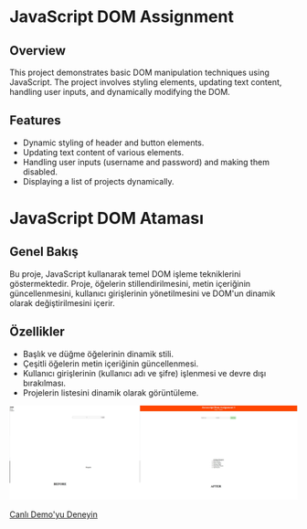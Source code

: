 # JavaScript DOM Assignment

## Overview

This project demonstrates basic DOM manipulation techniques using JavaScript. The project involves styling elements, updating text content, handling user inputs, and dynamically modifying the DOM.

## Features

- Dynamic styling of header and button elements.
- Updating text content of various elements.
- Handling user inputs (username and password) and making them disabled.
- Displaying a list of projects dynamically.

# JavaScript DOM Ataması

## Genel Bakış

Bu proje, JavaScript kullanarak temel DOM işleme tekniklerini göstermektedir. Proje, öğelerin stillendirilmesini, metin içeriğinin güncellenmesini, kullanıcı girişlerinin yönetilmesini ve DOM'un dinamik olarak değiştirilmesini içerir.

## Özellikler

- Başlık ve düğme öğelerinin dinamik stili.
- Çeşitli öğelerin metin içeriğinin güncellenmesi.
- Kullanıcı girişlerinin (kullanıcı adı ve şifre) işlenmesi ve devre dışı bırakılması.
- Projelerin listesini dinamik olarak görüntüleme.

![Cw](./img/dom.jpg)

[Canlı Demo'yu Deneyin](https://fatihycan.github.io/JavaScript-DOM-Assignment/)
